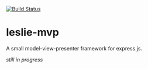 [![Build Status](https://travis-ci.org/curtissimo/leslie-mvp.svg?branch=master)](https://travis-ci.org/curtissimo/leslie-mvp)

leslie-mvp
==========

A small model-view-presenter framework for express.js.

_still in progress_
